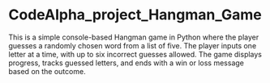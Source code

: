 # CodeAlpha_project_Hangman_Game
This is a simple console-based Hangman game in Python where the player guesses a randomly chosen word from a list of five. The player inputs one letter at a time, with up to six incorrect guesses allowed. The game displays progress, tracks guessed letters, and ends with a win or loss message based on the outcome. 
